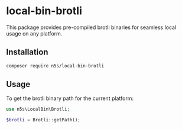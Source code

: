 # local-bin-brotli

This package provides pre-compiled brotli binaries for seamless local usage on any platform.

## Installation

```bash
composer require n5s/local-bin-brotli
```

## Usage

To get the brotli binary path for the current platform:

```php
use n5s\LocalBin\Brotli;

$brotli = Brotli::getPath();
```